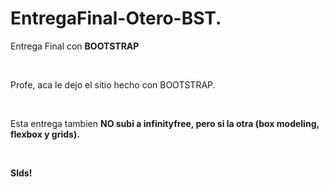 # EntregaFinal-Otero-BST.
<p> Entrega Final con <strong> BOOTSTRAP</strong></p> <br>
<p>Profe, aca le dejo el sitio hecho con BOOTSTRAP.</p><br>
<p> Esta entrega tambien <strong>NO <strong> subi a infinityfree, pero si la otra (box modeling, flexbox y grids). </p> <br>

<p>Slds!</p>
